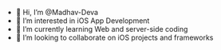 - 👋 Hi, I’m @Madhav-Deva
- 👀 I’m interested in iOS App Development
- 🌱 I’m currently learning Web and server-side coding
- 💞️ I’m looking to collaborate on iOS projects and frameworks


<!---
Madhav-Deva/Madhav-Deva is a ✨ special ✨ repository because its `README.md` (this file) appears on your GitHub profile.
You can click the Preview link to take a look at your changes.
--->
